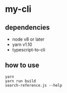 # my-cli

## dependencies

- node v8 or later
- yarn v1.10
- typescript-to-cli

## how to use

```
yarn
yarn run build
search-reference.js --help
```
